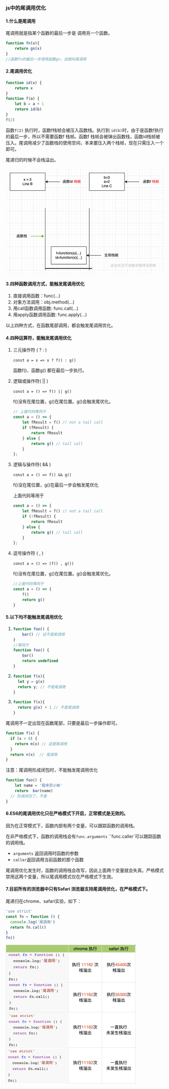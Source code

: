 ### js中的尾调用优化

#### 1.什么是尾调用

尾调用就是指某个函数的最后一步是 调用另一个函数。

```javascript
function fn(x){
	return gn(x)
}
//函数fn的最后一步调用函数gn，这就叫尾调用
```

#### 2.尾调用优化

```javascript
function id(x) {
    return x
}
function f(a) {
    let b = a + 1
    return id(b)
}
f(2)
```

函数`f(2)` 执行时，函数f栈帧会被压入函数栈。执行到 `id(b)`时，由于是函数f执行的最后一步，所以不需要函数f 栈帧。函数f 栈帧会被弹出函数栈，函数id栈帧被压入。尾调用减少了函数栈的使用空间，本来要压入两个栈帧，现在只需压入一个即可。

尾递归的时候不会栈溢出。



![image-20221014125941241](../../../image/image-20221014125941241.png)



#### 3.四种函数调用方式，能触发尾调用优化

1. 直接调用函数：func(...)
2. 对象方法调用：obj.method(...)
3. 用call函数调用函数:  func.call(...)
4. 用apply函数调用函数: func.apply(...)

以上四种方式，在函数尾部调用，都会触发尾调用优化。

#### 4.四种运算符，能触发尾调用优化

1. 三元操作符 ( ? : )

   `const a = x => x ? f() : g()`  

   函数f()、函数g() 都在最后一步执行。

2. 逻辑或操作符( || )

   `const a = () => f() || g()` 

   f()没有在尾位置，g()在尾位置。g()会触发尾优化。

   ```js
   // 上面代码等同于
   const a = () => {
       let fResult = f() // not a tail call
       if (fResult) {
           return fResult
       } else {
           return g() // tail call
       }
   };
   ```

3. 逻辑与操作符(  && )

   `const a = () => f() && g()`

   f()没在尾位置，g()在最后一步会触发尾优化

   上面代码等用于

   ```javascript
   const a = () => {
       let fResult = f() // not a tail call
       if (!fResult) {
           return fResult
       } else {
           return g() // tail call
       }
   };
   ```

4. 逗号操作符 ( , )

   `const a = () => (f() , g())`

   f()没有在尾位置，g()在尾位置。g()会触发尾优化。

   

   ```javascript
   //上面代码等同于
   const a = () => {
       f()
       return g()
   }
   ```

#### 5.以下均不能触发尾调用优化

1. ```javascript
   function foo() {
       bar() // 这不是尾调用
   }
   //等同于
   function foo() {
       bar()
       return undefined
   }
   ```

2. ```javascript
   function f(x){  
     let y = g(x)
     return y; // 不是尾调用
   }
   ```

3. ```javascript
   function f(x){
     return g(x) + 1 // 不是尾调用	
   }		
   ```

尾调用不一定出现在函数尾部，只要是最后一步操作即可。

```javascript
function f(x) {
  if (x > 0) {
    return m(x) // 这是尾调用
  }
  return n(x)  // 尾调用
}
```

注意：尾调用形成闭包时，不能触发尾调用优化

```javascript
function foo() {
    let name = '程序员小彬'
    return  bar(name) 
  // 形成闭包了，不是
}
```

#### 6.ES6的尾调用优化只在严格模式下开启，正常模式是无效的。

因为在正常模式下，函数内部有两个变量，可以跟踪函数的调用栈。

在非严格模式下，函数的调用栈会有`func.arguments` ``func.caller`可以跟踪函数的调用栈。

- `arguments` 返回调用时函数的参数
- `caller`返回调用当前函数的那个函数

尾调用优化发生时，函数的调用栈会改写，因此上面两个变量就会失真。严格模式禁用这两个变量，所以尾调用模式仅在严格模式下生效。

#### 7.目前所有的浏览器中只有Safari 浏览器支持尾调用优化，在严格模式下。

尾递归在chrome、safari实验，如下：

```javascript
'use strict'
const fn = function () {
  console.log('尾调用')
  return fn.call()
}
fn()
```

<img src="../../../image/image-20221014120228810.png" alt="image-20221014120228810" style="zoom:50%;" />







[1]: https://2ality.com/2015/06/tail-call-optimization.html	"Tail call optimization in ECMAScript 6"
[2]: https://stackoverflow.com/questions/37224520/are-functions-in-javascript-tail-call-optimized	"Are functions in JavaScript tail-call optimized?"
[3]: https://baike.baidu.com/item/%E5%B0%BE%E8%B0%83%E7%94%A8/22718028?fr=aladdin	" 尾调用"
[4]: https://www.ruanyifeng.com/blog/2015/04/tail-call.html	"尾调用优化"


